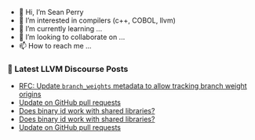 - 👋 Hi, I’m Sean Perry
- 👀 I’m interested in compilers (c++, COBOL, llvm)
- 🌱 I’m currently learning ...
- 💞️ I’m looking to collaborate on ...
- 📫 How to reach me ...

<!---
s66perry/s66perry is a ✨ special ✨ repository because its `README.md` (this file) appears on your GitHub profile.
You can click the Preview link to take a look at your changes.
--->
### 📕 Latest LLVM Discourse Posts

<!-- DISCOURSE-LLVM:START -->
- [RFC: Update `branch_weights` metadata to allow tracking branch weight origins](https://discourse.llvm.org/t/rfc-update-branch-weights-metadata-to-allow-tracking-branch-weight-origins/75032#post_3)
- [Update on GitHub pull requests](https://discourse.llvm.org/t/update-on-github-pull-requests/71540?page=8#post_156)
- [Does binary id work with shared libraries?](https://discourse.llvm.org/t/does-binary-id-work-with-shared-libraries/75041#post_2)
- [Does binary id work with shared libraries?](https://discourse.llvm.org/t/does-binary-id-work-with-shared-libraries/75041#post_1)
- [Update on GitHub pull requests](https://discourse.llvm.org/t/update-on-github-pull-requests/71540?page=8#post_155)
<!-- DISCOURSE-LLVM:END -->
